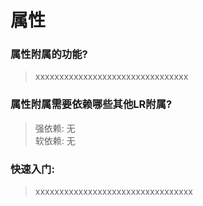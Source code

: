 # 属性

### 属性附属的功能?

> xxxxxxxxxxxxxxxxxxxxxxxxxxxxxxxx


### 属性附属需要依赖哪些其他LR附属?

> 强依赖: 无<br>软依赖: 无


### 快速入门:

>xxxxxxxxxxxxxxxxxxxxxxxxxxxxxxxxx
